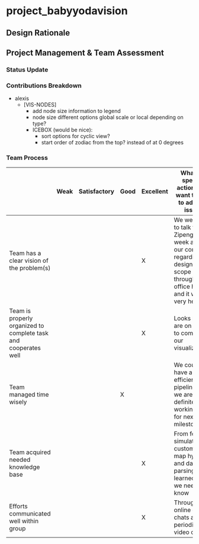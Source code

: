 # project_babyyodavision

## Design Rationale


## Project Management & Team Assessment
### Status Update

### Contributions Breakdown
- alexis
  - [VIS-NODES]
    - add node size information to legend
    - node size different options global scale or local depending on type?
    - ICEBOX (would be nice):
      - sort options for cyclic view?
      - start order of zodiac from the top? instead of at 0 degrees

### Team Process
|   | Weak | Satisfactory | Good | Excellent | What are specific actions you want to take to address issues|
| --- | --- | --- | --- | --- | --- |
| Team has a clear vision of the problem(s)  | | | | X | We were able to talk to Zipeng this week about our concerns regarding design and scope through TA office hours, and it was very helpful |
| Team is properly organized to complete task and cooperates well |   |   |  | X | Looks like we are on track to complete our visualizations! |
| Team managed time wisely |  |  | X |  | We could have a more efficient pipeline, but we are definitely working on it for next milestone.|
| Team acquired needed knowledge base  |  |  |  | X | From force simulation, to customized map hybrids, and data parsing, we learned what we needed to know |
| Efforts communicated well within group  |   |   |   | X| Through online group chats and periodic video calls |

